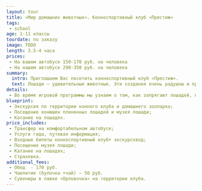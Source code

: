 ```yaml
---
layout: tour
title: «Мир домашних животных». Конноспортивный клуб «Престиж»
tags:
 - school
age: 1-11 классы
tourdate: по заказу
image: TODO
length: 3.5-4 часа
prices:
 - На вашем автобусе 150-170 руб. на человека
 - На нашем автобусе 290-350 руб. на человека 		
summary:
  intro: Приглашаем Вас посетить конноспортивный клуб «Престиж».
  text: Лошади – удивительные животные. Эти создания очень радушны и преданны, у них прекрасная память. А главное, катание на лошадях приносит огромную пользу здоровью. Они помогают нашему телу расслабиться, общение с ними поддерживает тонус нашего тела. Психологи утверждают, что человек чувствует себя увереннее, избавляется  от своих комплексов, управляя таким сильным и крупным животным.
details:
 - Во время игровой программы мы узнаем о том, как запрягают лошадей, как управляют ими, как и чем их кормят, как подковывают. Мы посетим конюшни племенных лошадей и домашний зоопарк, где увидим козочек, курочек, кроликов, овечек, индюшек и хрюшек. Также, совершим экскурсию по территории клуба и в музей лошади. И, конечно, каждый сможет ПОКАТАТЬСЯ на лошади!
blueprint:
 - Экскурсия по территории конного клуба и домашнего зоопарка;
 - Посещение конюшен плененных лошадей и музея лошади;
 - Катание на лошадях.
price_includes:
 - Трансфер на комфортабельном автобусе;
 - Услуги гида, путевая информация;
 - Входные билеты конноспортивный клуб+ экскурсовод;
 - Посещение музея лошади;
 - Катание на лошадях;
 - Страховка.
additional_fees:
 - Обед  - 170 руб.
 - Чаепитие (булочка +чай) – 50 руб.
 - Сувениры в лавке «Орловочка» на территории клуба.
---
```

